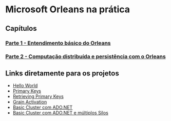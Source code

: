 # Microsoft Orleans na prática

## Capítulos

### [Parte 1 - Entendimento básico do Orleans](https://github.com/prrandrade/OrleansStudy/tree/master/Parte%201%20-%20Entendimento%20b%C3%A1sico%20do%20Orleans)

### [Parte 2 - Computação distribuída e persistência com o Orleans](https://github.com/prrandrade/OrleansStudy/tree/master/Parte%202%20-%20Computa%C3%A7%C3%A3o%20distribu%C3%ADda%20e%20persist%C3%AAncia%20com%20o%20Orleans)

## Links diretamente para os projetos

- [Hello World][01-HelloWorld]
- [Primary Keys][02-PrimaryKeys]
- [Retrieving Primary Keys][03-RetrievingPrimaryKeys]
- [Grain Activation][04-GrainActivation]
- [Basic Cluster com ADO.NET][05-BasicClusterAdoNet]
- [Basic Cluster com ADO.NET e múltiplos Silos][06-BasicClusterAdoNetMultipleSilos]

[01-HelloWorld]: https://github.com/prrandrade/OrleansStudy/tree/master/Projetos/01-HelloWorld

[02-PrimaryKeys]: https://github.com/prrandrade/OrleansStudy/tree/master/Projetos/02-PrimaryKeys

[03-RetrievingPrimaryKeys]: https://github.com/prrandrade/OrleansStudy/tree/master/Projetos/03-RetrievingPrimaryKeys

[04-GrainActivation]: https://github.com/prrandrade/OrleansStudy/tree/master/Projetos/04-GrainActivation

[05-BasicClusterAdoNet]: https://github.com/prrandrade/OrleansStudy/tree/master/Projetos/05-BasicClusterAdoNet

[06-BasicClusterAdoNetMultipleSilos]: https://github.com/prrandrade/OrleansStudy/tree/master/Projetos/06-BasicClusterAdoNetMultipleSilos

